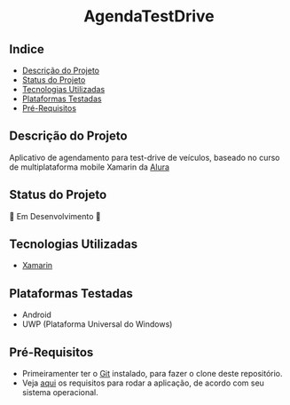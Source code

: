 <h1 align = "center"> AgendaTestDrive</h1>

## Indice
- [Descrição do Projeto](#descrição-do-projeto)
- [Status do Projeto](#status-do-projeto)
- [Tecnologias Utilizadas](#tecnologias-utilizadas)
- [Plataformas Testadas](#plataformas-testadas)
- [Pré-Requisitos](#pré-requisitos)

## Descrição do Projeto 
Aplicativo de agendamento para test-drive de veículos, baseado no curso de multiplataforma mobile Xamarin da [Alura](https://www.alura.com.br/)

## Status do Projeto
:construction: Em Desenvolvimento :construction:

## Tecnologias Utilizadas
- [Xamarin](https://docs.microsoft.com/pt-br/xamarin/)

## Plataformas Testadas
- Android
- UWP (Plataforma Universal do Windows)

## Pré-Requisitos
- Primeiramenter ter o [Git](https://git-scm.com/downloads) instalado, para fazer o clone deste repositório.
- Veja [aqui](https://docs.microsoft.com/pt-br/xamarin/cross-platform/get-started/requirements) os requisitos para rodar a aplicação, de acordo com seu sistema operacional.
